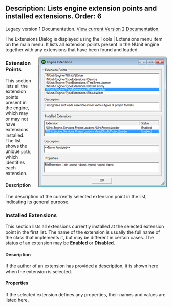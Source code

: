 Description: Lists engine extension points and installed extensions.
Order: 6
---
<!-- Page-specific styles -->
<style>
  img {float:right; margin-left: 20px; margin-bottom: 20px; max-width: 400px}
</style>

<div class="notice">
    Legacy version 1 Documentation. <a href="/testcentric-runner/">View current Version 2 Documentation.</a>
</div>

The Extensions Dialog is displayed using the Tools | Extensions menu item on the main
menu. It lists all extension points present in the NUnit engine together with any
extensions that have been found and loaded.

![Extensions Dialog](../img/extensionsDialog.png)

### Extension Points

This section lists all the extension points present in the engine, which may or may
not have extensions installed. The list shows the unique `path`, which identifies
each extension.

#### Description

The description of the currently selected extension point in the list, indicating its general purpose.

### Installed Extensions

This section lists all extensions currently installed at the selected extension point in the first list. The name of the extension is usually the full name of the class that implements it, but may be different in certain cases. The status of an extension may be **Enabled** or **Disabled**.

#### Description

If the author of an extension has provided a description, it is shown here when the extension is selected.

#### Properties

If the selected extension defines any properties, their names and values are listed here.